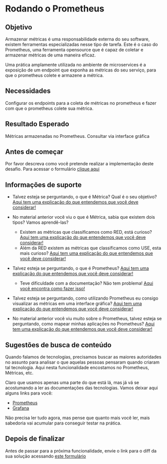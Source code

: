 # Rodando o Prometheus

## Objetivo

Armazenar métricas é uma responsabilidade externa do seu software, existem ferramentas especializadas nesse tipo de 
tarefa. Este é o caso do Prometheus, uma ferramenta opensource que é capaz de coletar e armazenar métricas de uma maneira 
eficaz.

Uma prática amplamente utilizada no ambiente de microservices é a exposição de um endpoint que exponha as métricas do 
seu serviço, para que o prometheus colete e armazene a métrica.

## Necessidades

Configurar os endpoints para a coleta de métricas no prometheus e fazer com que o prometheus colete sua métrica.

## Resultado Esperado

Métricas armazenadas no Prometheus. Consultar via interface gráfica

## Antes de começar

Por favor descreva como você pretende realizar a implementação deste desafio. Para acessar o formulário [clique aqui](https://docs.google.com/forms/d/e/1FAIpQLSeS2MT4iG6qDH31Xz7qVOXYdojaTK9lUcTDASlNHMNZGPXLYA/viewform)

## Informações de suporte

* Talvez esteja se perguntando, o que é Métrica? Qual é o seu objetivo? [Aqui tem uma explicação do que entendemos que você deve considerar!](../../informacao_procedural/metric.md)

* No material anterior você viu o que é Métrica, sabia que existem dois tipos? Vamos aprendê-las?

    *  Existem as métricas que classificamos como RED, está curioso? [Aqui tem uma explicação do que entendemos que você deve considerar!](../../informacao_procedural/metric-red.md)
    *  Além da RED existem as métricas que classificamos como USE, esta mais curioso? [Aqui tem uma explicação do que entendemos que você deve considerar!](../../informacao_procedural/metric-use.md)

* Talvez esteja se perguntando, o que é Prometheus? [Aqui tem uma explicação do que entendemos que você deve considerar!](https://prometheus.io/docs/introduction/overview/)
    
    * Teve dificuldade com a documentação? Não tem problema! [Aqui você encontra como fazer isso!](../../informacao_procedural/prometheus.md)
    
* Talvez esteja se perguntando, como utilizando Prometheus eu consigo visualizar as métricas em uma interface gráfica? [Aqui tem uma explicação do que entendemos que você deve considerar!](../../informacao_procedural/acessando_prometheus.md)

* No material anterior você viu muito sobre o Prometheus, talvez esteja se perguntando, como mapear minhas aplicações no Prometheus? [Aqui tem uma explicação do que entendemos que você deve considerar!](../../informacao_suporte/prometheus-target.md)

## Sugestões de busca de conteúdo

Quando falamos de tecnologias, precisamos buscar as maiores autoridades no assunto para analisar o que aquelas pessoas 
pensaram quando criaram tal tecnologia. Aqui nesta funcionalidade encostamos no Prometheus, Métricas, etc. 

Claro que usamos apenas uma parte do que está lá, mas já vá se acostumando a ler as documentações das tecnologias. 
Vamos deixar aqui alguns links para você:

* [Prometheus](https://prometheus.io/)
* [Grafana](https://grafana.com/)

Não precisa ler tudo agora, mas pense que quanto mais você ler, mais sabedoria vai acumular para conseguir testar na prática.

## Depois de finalizar

Antes de passar para a próxima funcionalidade, envie o link para o diff da sua solução acessando [este formulário](https://docs.google.com/forms/d/e/1FAIpQLSeU03q868bzg6OI0Y3VbOkAXpFOUax9B6c8TGHdVTSmbCa8Tw/viewform)
